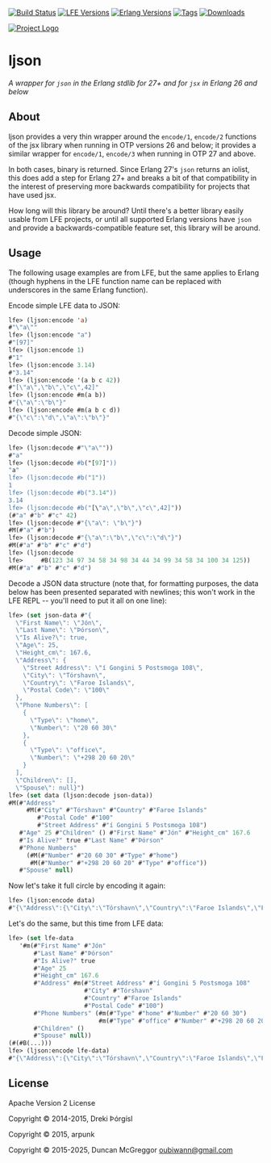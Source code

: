 [![Build Status][gh-actions-badge]][gh-actions]
[![LFE Versions][lfe-badge]][lfe]
[![Erlang Versions][erlang-badge]][versions]
[![Tags][github-tags-badge]][github-tags]
[![Downloads][hex-downloads]][hex-package]

[![Project Logo][logo]][logo-large]

# ljson

*A wrapper for `json` in the Erlang stdlib for 27+ and for `jsx` in Erlang 26 and below*


## About

ljson provides a very thin wrapper around the `encode/1`, `encode/2` functions of the jsx library when running in OTP versions 26 and below; it provides a similar wrapper for `encode/1`, `encode/3` when running in OTP 27 and above.

In both cases, binary is returned. Since Erlang 27's `json` returns an iolist, this does add a step for Erlang 27+ and breaks a bit of that compatibility in the interest of preserving more backwards compatibility for projects that have used jsx.

How long will this library be around? Until there's a better library easily usable from LFE projects, or until all supported Erlang versions have `json` and provide a backwards-compatible feature set, this library will be around.

## Usage

The following usage examples are from LFE, but the same applies to Erlang (though hyphens in the LFE function name can be replaced with underscores in the same Erlang function).

Encode simple LFE data to JSON:

```cl
lfe> (ljson:encode 'a)
#"\"a\""
lfe> (ljson:encode "a")
#"[97]"
lfe> (ljson:encode 1)
#"1"
lfe> (ljson:encode 3.14)
#"3.14"
lfe> (ljson:encode '(a b c 42))
#"[\"a\",\"b\",\"c\",42]"
lfe> (ljson:encode #m(a b))
#"{\"a\":\"b\"}"
lfe> (ljson:encode #m(a b c d))
#"{\"c\":\"d\",\"a\":\"b\"}"
```

Decode simple JSON:

```cl
lfe> (ljson:decode #"\"a\""))
#"a"
lfe> (ljson:decode #b("[97]"))
"a"
lfe> (ljson:decode #b("1"))
1
lfe> (ljson:decode #b("3.14"))
3.14
lfe> (ljson:decode #b("[\"a\",\"b\",\"c\",42]"))
(#"a" #"b" #"c" 42)
lfe> (ljson:decode #"{\"a\": \"b\"}")
#M(#"a" #"b")
lfe> (ljson:decode #"{\"a\":\"b\",\"c\":\"d\"}")
#M(#"a" #"b" #"c" #"d")
lfe> (ljson:decode
lfe>     #B(123 34 97 34 58 34 98 34 44 34 99 34 58 34 100 34 125))
#M(#"a" #"b" #"c" #"d")
```

Decode a JSON data structure (note that, for formatting purposes, the data
below has been presented separated with newlines; this won't work in the
LFE REPL -- you'll need to put it all on one line):

```cl
lfe> (set json-data #"{
  \"First Name\": \"Jón\",
  \"Last Name\": \"Þórson\",
  \"Is Alive?\": true,
  \"Age\": 25,
  \"Height_cm\": 167.6,
  \"Address\": {
    \"Street Address\": \"í Gongini 5 Postsmoga 108\",
    \"City\": \"Tórshavn\",
    \"Country\": \"Faroe Islands\",
    \"Postal Code\": \"100\"
  },
  \"Phone Numbers\": [
    {
      \"Type\": \"home\",
      \"Number\": \"20 60 30\"
    },
    {
      \"Type\": \"office\",
      \"Number\": \"+298 20 60 20\"
    }
  ],
  \"Children\": [],
  \"Spouse\": null}")
lfe> (set data (ljson:decode json-data))
#M(#"Address"
     #M(#"City" #"Tórshavn" #"Country" #"Faroe Islands"
        #"Postal Code" #"100"
        #"Street Address" #"í Gongini 5 Postsmoga 108")
   #"Age" 25 #"Children" () #"First Name" #"Jón" #"Height_cm" 167.6
   #"Is Alive?" true #"Last Name" #"Þórson"
   #"Phone Numbers"
     (#M(#"Number" #"20 60 30" #"Type" #"home")
      #M(#"Number" #"+298 20 60 20" #"Type" #"office"))
   #"Spouse" null)
```

Now let's take it full circle by encoding it again:

```cl
lfe> (ljson:encode data)
#"{\"Address\":{\"City\":\"Tórshavn\",\"Country\":\"Faroe Islands\",\"Postal Code\":\"100\",\"Street Address\":\"í Gongini 5 Postsmoga 108\"},\"Age\":25,\"Children\":[],\"First Name\":\"Jón\",\"Height_cm\":167.6,\"Is Alive?\":true,\"Last Name\":\"Þórson\",\"Phone Numbers\":[{\"Number\":\"20 60 30\",\"Type\":\"home\"},{\"Number\":\"+298 20 60 20\",\"Type\":\"office\"}],\"Spouse\":null}"
```

Let's do the same, but this time from LFE data:

```cl
lfe> (set lfe-data
   '#m(#"First Name" #"Jón"
       #"Last Name" #"Þórson"
       #"Is Alive?" true
       #"Age" 25
       #"Height_cm" 167.6
       #"Address" #m(#"Street Address" #"í Gongini 5 Postsmoga 108"
                     #"City" #"Tórshavn"
                     #"Country" #"Faroe Islands"
                     #"Postal Code" #"100")
       #"Phone Numbers" (#m(#"Type" #"home" #"Number" #"20 60 30")
                         #m(#"Type" #"office" #"Number" #"+298 20 60 20"))
       #"Children" ()
       #"Spouse" null))
(#(#B(...)))
lfe> (ljson:encode lfe-data)
#"{\"Address\":{\"City\":\"Tórshavn\",\"Country\":\"Faroe Islands\",\"Postal Code\":\"100\",\"Street Address\":\"í Gongini 5 Postsmoga 108\"},\"Age\":25,\"Children\":[],\"First Name\":\"Jón\",\"Height_cm\":167.6,\"Is Alive?\":true,\"Last Name\":\"Þórson\",\"Phone Numbers\":[{\"Number\":\"20 60 30\",\"Type\":\"home\"},{\"Number\":\"+298 20 60 20\",\"Type\":\"office\"}],\"Spouse\":null}"
```

## License 

Apache Version 2 License

Copyright © 2014-2015, Dreki Þórgísl

Copyright © 2015, arpunk

Copyright © 2015-2025, Duncan McGreggor <oubiwann@gmail.com>

[//]: ---Named-Links---

[logo]: priv/images/jason-argonauts-small.png
[logo-large]: http://dropr.com/coenhamelink/15218/jason_and_the_argonauts/+?p=97582
[org]: https://github.com/lfex
[github]: https://github.com/lfex/ljson
[gitlab]: https://gitlab.com/lfex/ljson
[gh-actions-badge]: https://github.com/lfex/ljson/workflows/ci%2Fcd/badge.svg
[gh-actions]: https://github.com/lfex/ljson/actions
[lfe]: https://github.com/rvirding/lfe
[lfe-badge]: https://img.shields.io/badge/lfe-1.3.0-blue.svg
[erlang-badge]: https://img.shields.io/badge/erlang-17.5%20to%2022.0-blue.svg
[versions]: https://github.com/lfex/ljson/blob/master/.travis.yml
[github-tags]: https://github.com/lfex/ljson/tags
[github-tags-badge]: https://img.shields.io/github/tag/lfex/ljson.svg
[hex-badge]: https://img.shields.io/hexpm/v/ljson.svg?maxAge=2592000
[hex-package]: https://hex.pm/packages/ljson
[hex-downloads]: https://img.shields.io/hexpm/dt/ljson.svg
